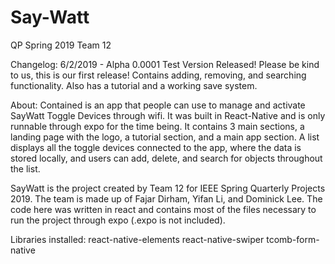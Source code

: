 # Say-Watt
QP Spring 2019 Team 12

Changelog:
6/2/2019 - Alpha 0.0001 Test Version Released!
Please be kind to us, this is our first release! Contains adding, removing, and searching functionality. Also has a tutorial and a working
save system.


About:
Contained is an app that people can use to manage and activate SayWatt Toggle Devices through wifi. It was built in React-Native and is
only runnable through expo for the time being. It contains 3 main sections, a landing page with the logo, a tutorial section, and a main
app section. A list displays all the toggle devices connected to the app, where the data is stored locally, and users can add, delete, and
search for objects throughout the list.

SayWatt is the project created by Team 12 for IEEE Spring Quarterly Projects 2019. The team is made up of Fajar Dirham, Yifan Li, 
and Dominick Lee. The code here was written in react and contains most of the files necessary to run the project through expo 
(.expo is not included). 

Libraries installed:
react-native-elements
react-native-swiper
tcomb-form-native

